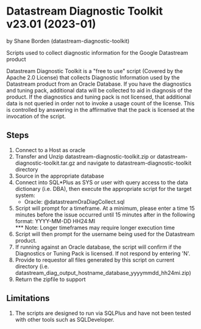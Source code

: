 # Datastream Diagnostic Toolkit v23.01 (2023-01) 
by Shane Borden (datastream-diagnostic-toolkit)

Scripts used to collect diagnostic information for the Google Datastream product

Datastream Diagnostic Toolkit is a "free to use" script (Covered by the Apache 2.0 License) 
that collects Diagnostic Information used by the Datastream product from an Oracle Database. If you
have the diagnostics and tuning pack, additional data will be collected to aid in diagnosis of the product.
If the diagnostics and tuning pack is not licensed, that additional data is not queried in order not to invoke
a usage count of the license.  This is controlled by answering in the affirmative that the pack is licensed at the 
invocation of the script.

## Steps

1. Connect to a Host as oracle
2. Transfer and Unzip datastream-diagnostic-toolkit.zip or datastream-diagnostic-toolkit.tar.gz and navigate to datastream-diagnostic-toolkit directory
3. Source in the appropriate database
4. Connect into SQL*Plus as SYS or user with query access to the data dictionary (i.e. DBA),
   then execute the appropriate script for the target system:
   - Oracle: @datastreamOraDiagCollect.sql
5. Script will prompt for a timeframe.  At a minimum, please enter a time 15 minutes before the issue occurred
   until 15 minutes after in the following format:  YYYY-MM-DD HH24:MI  
      *** Note: Longer timeframes may require longer execution time
6. Script will then prompt for the username being used for the Datastream product.
7. If running against an Oracle database, the script will confirm if the Diagnostics or Tuning Pack is licensed. 
   If not respond by entering 'N'.
8. Provide to requestor all files generated by this script on current directory
   (i.e. datastream_diag_output_hostname_database_yyyymmdd_hh24mi.zip)
9.  Return the zipfile to support

## Limitations

1. The scripts are designed to run via SQLPlus and have not been tested with other tools such as SQLDeveloper.
